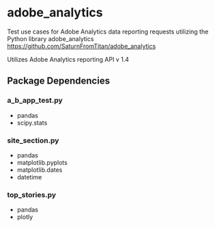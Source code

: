 # adobe_analytics

Test use cases for Adobe Analytics data reporting requests utilizing the Python library adobe_analytics https://github.com/SaturnFromTitan/adobe_analytics 

Utilizes Adobe Analytics reporting API v 1.4

## Package Dependencies
### a_b_app_test.py
* pandas
* scipy.stats

### site_section.py
* pandas
* matplotlib.pyplots
* matplotlib.dates
* datetime

### top_stories.py
* pandas
* plotly




